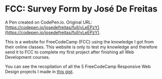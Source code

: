 # FCC: Survey Form by José De Freitas

A Pen created on CodePen.io. Original URL: [https://codepen.io/josedefreitas/full/yLeEPzY](https://codepen.io/josedefreitas/full/yLeEPzY).

This is a website for FreeCodeCamp (FCC) using the knowledge I got from their online classes. This website is only to test my knowledge and therefore send it to FCC to complete my first project after finishing all Web Development courses.

You can see the recopilation of all the 5 FreeCodeCamp Responsive Web Design projects I made in [this gist](https://gist.github.com/JoseDeFreitas/03fec48c8ea3e233297c8cbe2f819be9).
